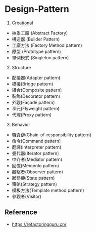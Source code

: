 # Design-Pattern

1. Creational

  * 抽象工廠 (Abstract Factory)
  * 構造器 (Builder Pattern)
  * 工廠方法 (Factory Method pattern)
  * 原型 (Prototype pattern)
  * 單例模式 (Singleton pattern)

2. Structure

  * 配接器(Adapter pattern)
  * 橋接(Bridge pattern)
  * 組合(Composite pattern)
  * 裝飾(Decorator pattern)
  * 外觀(Façade pattern)
  * 享元(Flyweight pattern)
  * 代理(Proxy pattern)

3. Behavior

  * 職責鏈(Chain-of-responsibility pattern)
  * 命令(Command pattern)
  * 翻譯(Interpreter pattern)
  * 疊代器(Iterator pattern)
  * 中介者(Mediator pattern)
  * 回憶(Memento pattern)
  * 觀察者(Observer pattern)
  * 狀態機(State pattern)
  * 策略(Strategy pattern)
  * 模板方法(Template method pattern)
  * 參觀者(Visitor)


## Reference
* https://refactoringguru.cn/